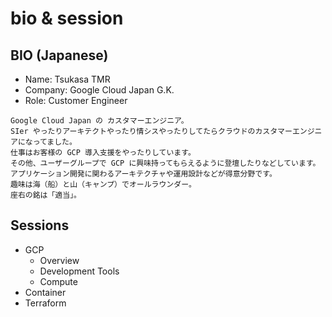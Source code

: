 # bio & session

## BIO (Japanese)

- Name: Tsukasa TMR
- Company: Google Cloud Japan G.K.
- Role: Customer Engineer

```
Google Cloud Japan の カスタマーエンジニア。
SIer やったりアーキテクトやったり情シスやったりしてたらクラウドのカスタマーエンジニアになってました。
仕事はお客様の GCP 導入支援をやったりしています。
その他、ユーザーグループで GCP に興味持ってもらえるように登壇したりなどしています。
アプリケーション開発に関わるアーキテクチャや運用設計などが得意分野です。
趣味は海（船）と山（キャンプ）でオールラウンダー。
座右の銘は「適当」。
```

## Sessions

- GCP
  - Overview
  - Development Tools
  - Compute
- Container
- Terraform
